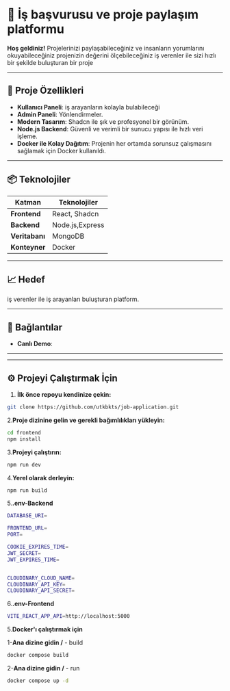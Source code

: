 # 🎉 İş başvurusu ve proje paylaşım platformu

**Hoş geldiniz!** Projelerinizi paylaşabileceğiniz ve insanların yorumlarını okuyabileceğiniz projenizin değerini ölçebileceğiniz iş verenler ile sizi hızlı bir şekilde buluşturan bir proje

---

## 🚀 Proje Özellikleri

- **Kullanıcı Paneli**: iş arayanların kolayla bulabileceği
- **Admin Paneli**: Yönlendirmeler.
- **Modern Tasarım**: Shadcn ile şık ve profesyonel bir görünüm.
- **Node.js Backend**: Güvenli ve verimli bir sunucu yapısı ile hızlı veri işleme.
- **Docker ile Kolay Dağıtım**: Projenin her ortamda sorunsuz çalışmasını sağlamak için Docker kullanıldı.

---

## 📦 Teknolojiler

| Katman      | Teknolojiler                  |
|-------------|-------------------------------|
| **Frontend**  | React, Shadcn               |
| **Backend**   | Node.js,Express             |
| **Veritabanı**| MongoDB                     |
| **Konteyner** | Docker                      |

---

## 📈 Hedef

iş verenler ile iş arayanları buluşturan platform.

---

## 🔗 Bağlantılar

- **Canlı Demo**:

---

---

## ⚙️ Projeyi Çalıştırmak İçin
1. **İlk önce repoyu kendinize çekin:**
```bash
git clone https://github.com/utkbkts/job-application.git
```
2.**Proje dizinine gelin ve gerekli bağımlılıkları yükleyin:**
 ```bash
cd frontend
npm install
```
3.**Projeyi çalıştırın:**
 ```bash
npm run dev
```
4.**Yerel olarak derleyin:**
```bash
npm run build
```
5.**.env-Backend**
```bash
DATABASE_URI=

FRONTEND_URL=
PORT=

COOKIE_EXPIRES_TIME=
JWT_SECRET=
JWT_EXPIRES_TIME=


CLOUDINARY_CLOUD_NAME=
CLOUDINARY_API_KEY=
CLOUDINARY_API_SECRET=
```

6.**.env-Frontend**
```bash
VITE_REACT_APP_API=http://localhost:5000
```
5.**Docker'ı çalıştırmak için**

1-**Ana dizine gidin /** - build
```bash
docker compose build
```
2-**Ana dizine gidin /** - run
```bash
docker compose up -d
```
